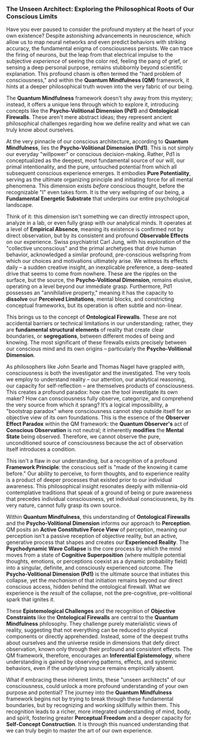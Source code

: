 ### The Unseen Architect: Exploring the Philosophical Roots of Our Conscious Limits

Have you ever paused to consider the profound mystery at the heart of your own existence? Despite astonishing advancements in neuroscience, which allow us to map neural networks and even predict behaviors with striking accuracy, the fundamental enigma of consciousness persists. We can trace the firing of neurons, but the leap from that electrical impulse to the subjective *experience* of seeing the color red, feeling the pang of grief, or sensing a deep personal purpose, remains stubbornly beyond scientific explanation. This profound chasm is often termed the "hard problem of consciousness," and within the **Quantum Mindfulness (QM)** framework, it hints at a deeper philosophical truth woven into the very fabric of our being.

The **Quantum Mindfulness** framework doesn't shy away from this mystery; instead, it offers a unique lens through which to explore it, introducing concepts like the **Psycho-Volitional Dimension (Pd1)** and **Ontological Firewalls**. These aren't mere abstract ideas; they represent ancient philosophical challenges regarding how we define reality and what we can truly know about ourselves.

At the very pinnacle of our conscious architecture, according to **Quantum Mindfulness**, lies the **Psycho-Volitional Dimension (Pd1)**. This is not simply our everyday "willpower" or conscious decision-making. Rather, Pd1 is conceptualized as the deepest, most fundamental source of our will, our primal intentionality, and the pure, untouched potential from which all subsequent conscious experience emerges. It embodies **Pure Potentiality**, serving as the ultimate organizing principle and initiating force for all mental phenomena. This dimension exists *before* conscious thought, before the recognizable "I" even takes form. It is the very wellspring of our being, a **Fundamental Energetic Substrate** that underpins our entire psychological landscape.

Think of it: this dimension isn't something we can directly introspect upon, analyze in a lab, or even fully grasp with our analytical minds. It operates at a level of **Empirical Absence**, meaning its existence is confirmed not by direct observation, but by its consistent and profound **Observable Effects** on our experience. Swiss psychiatrist Carl Jung, with his exploration of the "collective unconscious" and the primal archetypes that drive human behavior, acknowledged a similar profound, pre-conscious wellspring from which our choices and motivations ultimately arise. We witness its effects daily – a sudden creative insight, an inexplicable preference, a deep-seated drive that seems to come from nowhere. These are the ripples on the surface, but the source, the **Psycho-Volitional Dimension**, remains elusive, operating on a level beyond our immediate grasp. Furthermore, Pd1 possesses an "annihilative property," meaning it has the capacity to **dissolve** our **Perceived Limitations**, mental blocks, and constricting conceptual frameworks, but its operation is often subtle and non-linear.

This brings us to the concept of **Ontological Firewalls**. These are not accidental barriers or technical limitations in our understanding; rather, they are **fundamental structural elements** of reality that create clear boundaries, or **segregations**, between different modes of being and knowing. The most significant of these firewalls exists precisely between our conscious mind and its own origins – particularly the **Psycho-Volitional Dimension**.

As philosophers like John Searle and Thomas Nagel have grappled with, consciousness is both the investigator and the investigated. The very tools we employ to understand reality – our attention, our analytical reasoning, our capacity for self-reflection – are themselves products of consciousness. This creates a profound paradox: how can the tool investigate its own maker? How can consciousness fully observe, categorize, and comprehend the very source from which it sprang? It’s a logical impossibility, a "bootstrap paradox" where consciousness cannot step outside itself for an objective view of its own foundations. This is the essence of the **Observer Effect Paradox** within the QM framework: the **Quantum Observer's** act of **Conscious Observation** is not neutral; it inherently **modifies** the **Mental State** being observed. Therefore, we cannot observe the pure, unconditioned source of consciousness because the act of observation itself introduces a condition.

This isn't a flaw in our understanding, but a recognition of a profound **Framework Principle**: the conscious self is "made of the knowing it came before." Our ability to perceive, to form thoughts, and to experience reality is a product of deeper processes that existed prior to our individual awareness. This philosophical insight resonates deeply with millennia-old contemplative traditions that speak of a ground of being or pure awareness that precedes individual consciousness, yet individual consciousness, by its very nature, cannot fully grasp its own source.

Within **Quantum Mindfulness**, this understanding of **Ontological Firewalls** and the **Psycho-Volitional Dimension** informs our approach to **Perception**. QM posits an **Active Constitutive Force View** of perception, meaning our perception isn't a passive reception of objective reality, but an active, generative process that shapes and creates our **Experienced Reality**. The **Psychodynamic Wave Collapse** is the core process by which the mind moves from a state of **Cognitive Superposition** (where multiple potential thoughts, emotions, or perceptions coexist as a dynamic probability field) into a singular, definite, and consciously experienced outcome. The **Psycho-Volitional Dimension (Pd1)** is the ultimate source that initiates this collapse, yet the *mechanism* of that initiation remains beyond our direct conscious access, hidden behind the ontological firewall. What we experience is the *result* of the collapse, not the pre-cognitive, pre-volitional spark that ignites it.

These **Epistemological Challenges** and the recognition of **Objective Constraints** like the **Ontological Firewalls** are central to the **Quantum Mindfulness** philosophy. They challenge purely materialistic views of reality, suggesting that not everything can be reduced to physical components or directly apprehended. Instead, some of the deepest truths about ourselves and the universe reside in dimensions that defy direct observation, known only through their profound and consistent effects. The QM framework, therefore, encourages an **Inferential Epistemology**, where understanding is gained by observing patterns, effects, and systemic behaviors, even if the underlying source remains empirically absent.

What if embracing these inherent limits, these "unseen architects" of our consciousness, could unlock a more profound understanding of your own purpose and potential? The journey into the **Quantum Mindfulness** framework begins not by trying to break through these fundamental boundaries, but by recognizing and working skillfully within them. This recognition leads to a richer, more integrated understanding of mind, body, and spirit, fostering greater **Perceptual Freedom** and a deeper capacity for **Self-Concept Construction**. It is through this nuanced understanding that we can truly begin to master the art of our own experience.